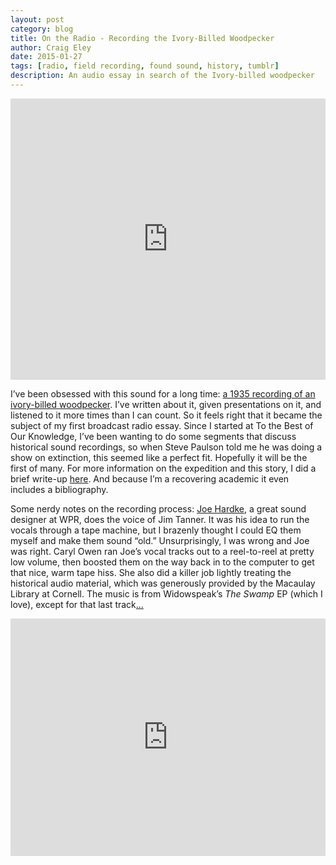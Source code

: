 ```yaml
---  
layout: post 
category: blog
title: On the Radio - Recording the Ivory-Billed Woodpecker
author: Craig Eley 
date: 2015-01-27
tags: [radio, field recording, found sound, history, tumblr]
description: An audio essay in search of the Ivory-billed woodpecker
---
```


<iframe width="100%" height="450" scrolling="no" frameborder="no" src="https://w.soundcloud.com/player/?url=https%3A//api.soundcloud.com/tracks/188054360&amp;auto_play=false&amp;hide_related=false&amp;show_comments=true&amp;show_user=true&amp;show_reposts=false&amp;visual=true"></iframe>

I’ve been obsessed with this sound for a long time: [a 1935 recording of an ivory-billed woodpecker](http://macaulaylibrary.org/audio/6784). I’ve written about it, given presentations on it, and listened to it more times than I can count. So it feels right that it became the subject of my first broadcast radio essay. Since I started at To the Best of Our Knowledge, I’ve been wanting to do some segments that discuss historical sound recordings, so when Steve Paulson told me he was doing a show on extinction, this seemed like a perfect fit. Hopefully it will be the first of many. For more information on the expedition and this story, I did a brief write-up [here](http://archive.ttbook.org/book/recording-americas-rarest-bird). And because I’m a recovering academic it even includes a bibliography.

Some nerdy notes on the recording process: [Joe Hardke](https://soundcloud.com/joe-hardtke), a great sound designer at WPR, does the voice of Jim Tanner. It was his idea to run the vocals through a tape machine, but I brazenly thought I could EQ them myself and make them sound “old.” Unsurprisingly, I was wrong and Joe was right. Caryl Owen ran Joe’s vocal tracks out to a reel-to-reel at pretty low volume, then boosted them on the way back in to the computer to get that nice, warm tape hiss. She also did a killer job lightly treating the historical audio material, which was generously provided by the Macaulay Library at Cornell. The music is from Widowspeak’s *The Swamp* EP (which I love), except for that last track[...](http://www.npr.org/2005/07/06/4721675/brinkley-ark-embraces-the-lord-god-bird)

<iframe src="https://open.spotify.com/embed/album/1lZaPuEl4Nbg1tynFUqFbc?theme=0" width="100%" height="380" frameBorder="0" allowtransparency="true" allow="encrypted-media"></iframe>

